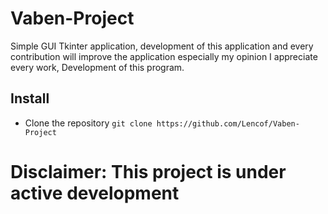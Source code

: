 # Vaben-Project

Simple GUI Tkinter application, 
development of this 
application and every contribution 
will improve the application 
especially my opinion 
I appreciate every work, 
Development of this program.

## Install
- Clone the repository `git clone https://github.com/Lencof/Vaben-Project`


# Disclaimer: This project is under active development

